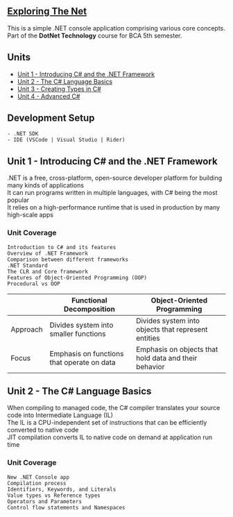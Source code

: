 ## [Exploring The Net](https://yubinkarki.notion.site/DotNet-Technology-d680949c8c4c41d69bbef87ea84a4354)

This is a simple .NET console application comprising various core concepts.  
Part of the **DotNet Technology** course for BCA 5th semester.

## Units

-   [Unit 1 - Introducing C# and the .NET Framework](#unit-1---introducing-c-and-the-net-framework)
-   [Unit 2 - The C# Language Basics](#unit-2---introduction-to-android-programming)
-   [Unit 3 - Creating Types in C#](#unit-3---designing-the-ui)
-   [Unit 4 - Advanced C#](#unit-4---android-activity)

## Development Setup

```
- .NET SDK
- IDE (VSCode | Visual Studio | Rider)
```

## Unit 1 - Introducing C# and the .NET Framework

.NET is a free, cross-platform, open-source developer platform for building many kinds of applications  
It can run programs written in multiple languages, with C# being the most popular  
It relies on a high-performance runtime that is used in production by many high-scale apps

### Unit Coverage

```
Introduction to C# and its features
Overview of .NET Framework
Comparison between different frameworks
.NET Standard
The CLR and Core framework
Features of Object-Oriented Programming (OOP)
Procedural vs OOP
```

|          | Functional Decomposition                   | Object-Oriented Programming                           |
| -------- | ------------------------------------------ | ----------------------------------------------------- |
| Approach | Divides system into smaller functions      | Divides system into objects that represent entities   |
| Focus    | Emphasis on functions that operate on data | Emphasis on objects that hold data and their behavior |

## Unit 2 - The C# Language Basics

When compiling to managed code, the C# compiler translates your source code into Intermediate Language (IL)  
The IL is a CPU-independent set of instructions that can be efficiently converted to native code  
JIT compilation converts IL to native code on demand at application run time  

### Unit Coverage

```
New .NET Console app
Compilation process
Identifiers, Keywords, and Literals
Value types vs Reference types
Operators and Parameters
Control flow statements and Namespaces
```